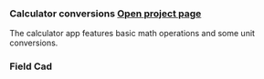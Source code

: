 ### **Calculator conversions**  [Open project page](index.html)
The calculator app features basic math operations and some unit conversions.  
### **Field Cad**
